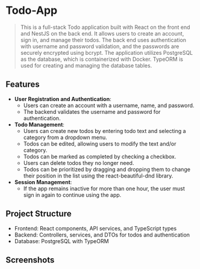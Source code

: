 # Todo-App

> This is a full-stack Todo application built with React on the front end and NestJS on the back end. It allows users to create an account, sign in, and manage their todos. The back end uses authentication with username and password validation, and the passwords are securely encrypted using bcrypt. The application utilizes PostgreSQL as the database, which is containerized with Docker. TypeORM is used for creating and managing the database tables.

## Features

- **User Registration and Authentication**:
  - Users can create an account with a username, name, and password.
  - The backend validates the username and password for authentication.
- **Todo Management**:
  - Users can create new todos by entering todo text and selecting a category from a dropdown menu.
  - Todos can be edited, allowing users to modify the text and/or category.
  - Todos can be marked as completed by checking a checkbox.
  - Users can delete todos they no longer need.
  - Todos can be prioritized by dragging and dropping them to change their position in the list using the react-beautiful-dnd library.
- **Session Management**:
  - If the app remains inactive for more than one hour, the user must sign in again to continue using the app.

## Project Structure

- Frontend: React components, API services, and TypeScript types
- Backend: Controllers, services, and DTOs for todos and authentication
- Database: PostgreSQL with TypeORM

## Screenshots

